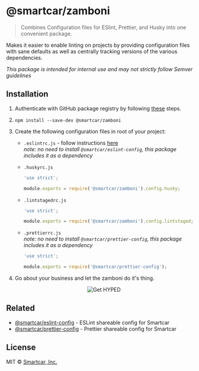 # @smartcar/zamboni

> Combines Configuration files for ESlint, Prettier, and Husky into one convenient package.

Makes it easier to enable linting on projects by providing configuration files with sane defaults as well as centrally tracking versions of the various dependencies.

_This package is intended for internal use and may not strictly follow Semver guidelines_

## Installation

1. Authenticate with GitHub package registry by following [these](https://help.github.com/en/github/managing-packages-with-github-packages/configuring-npm-for-use-with-github-packages) steps.

2. `npm install --save-dev @smartcar/zamboni`

3. Create the following configuration files in root of your project:

   - `.eslintrc.js` - follow instructions [here](https://github.com/smartcar/eslint-config-smartcar#configuration)<br>
     _note: no need to install `@smartcar/eslint-config`, this package includes it as a dependency_

   - `.huskyrc.js`

     ```js
     'use strict';

     module.exports = require('@smartcar/zamboni').config.husky;
     ```

   - `.lintstagedrc.js`

     ```js
     'use strict';

     module.exports = require('@smartcar/zamboni').config.lintstaged;
     ```

   - `.prettierrc.js`<br>
     _note: no need to install `@smartcar/prettier-config`, this package includes it as a dependency_

     ```js
     'use strict';

     module.exports = require('@smartcar/prettier-config');
     ```

4. Go about your business and let the zamboni do it's thing.
   <p align="center">
     <img src="https://media.giphy.com/media/cArmLFTDx7Lt1UA2W9/giphy.gif" alt="Get HYPED">
   </p>

## Related

- [@smartcar/eslint-config](https://github.com/smartcar/eslint-config-smartcar) - ESLint shareable config for Smartcar
- [@smartcar/prettier-config](https://github.com/smartcar/prettier-config) - Prettier shareable config for Smartcar

## License

MIT © [Smartcar, Inc.](https://smartcar.com)
